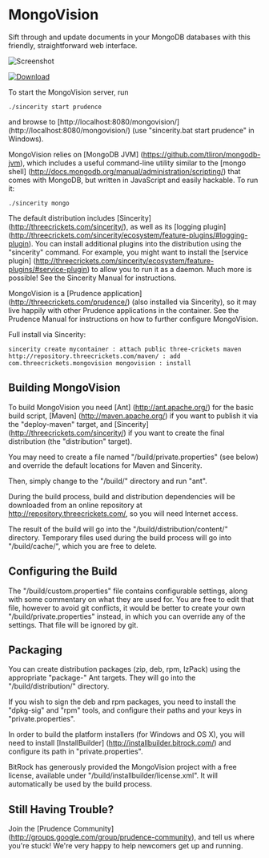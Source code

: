 
MongoVision
===========

Sift through and update documents in your MongoDB databases with this friendly,
straightforward web interface.

![Screenshot](http://threecrickets.com/media/mongovision-screenshot.png "Screenshot")

[![Download](http://threecrickets.com/media/download.png "Download")](https://drive.google.com/folderview?id=0B5XU4AmCevRXYVVhbWhCbUM1NjQ)

To start the MongoVision server, run

    ./sincerity start prudence

and browse to [http://localhost:8080/mongovision/]
(http://localhost:8080/mongovision/) (use "sincerity.bat start prudence" in
Windows).

MongoVision relies on [MongoDB JVM] (https://github.com/tliron/mongodb-jvm),
which includes a useful command-line utility similar to the [mongo shell]
(http://docs.mongodb.org/manual/administration/scripting/) that comes with
MongoDB, but written in JavaScript and easily hackable. To run it:

    ./sincerity mongo

The default distribution includes [Sincerity]
(http://threecrickets.com/sincerity/), as well as its [logging plugin]
(http://threecrickets.com/sincerity/ecosystem/feature-plugins/#logging-plugin).
You can install additional plugins into the distribution using the "sincerity"
command. For example, you might want to install the [service plugin]
(http://threecrickets.com/sincerity/ecosystem/feature-plugins/#service-plugin)
to allow you to run it as a daemon. Much more is possible! See the Sincerity
Manual for instructions.

MongoVision is a [Prudence application] (http://threecrickets.com/prudence/)
(also installed via Sincerity), so it may live happily with other Prudence
applications in the container. See the Prudence Manual for instructions on how
to further configure MongoVision.

Full install via Sincerity:

    sincerity create mycontainer : attach public three-crickets maven http://repository.threecrickets.com/maven/ : add com.threecrickets.mongovision mongovision : install


Building MongoVision
--------------------

To build MongoVision you need [Ant] (http://ant.apache.org/) for the basic build
script, [Maven] (http://maven.apache.org/) if you want to publish it via the
"deploy-maven" target, and [Sincerity] (http://threecrickets.com/sincerity/) if
you want to create the final distribution (the "distribution" target).

You may need to create a file named "/build/private.properties" (see below) and
override the default locations for Maven and Sincerity.

Then, simply change to the "/build/" directory and run "ant".

During the build process, build and distribution dependencies will be
downloaded from an online repository at http://repository.threecrickets.com/, so
you will need Internet access.

The result of the build will go into the "/build/distribution/content/"
directory. Temporary files used during the build process will go into
"/build/cache/", which you are free to delete.


Configuring the Build
---------------------

The "/build/custom.properties" file contains configurable settings, along with
some commentary on what they are used for. You are free to edit that file,
however to avoid git conflicts, it would be better to create your own
"/build/private.properties" instead, in which you can override any of the
settings. That file will be ignored by git.


Packaging
---------

You can create distribution packages (zip, deb, rpm, IzPack) using the
appropriate "package-" Ant targets. They will go into the "/build/distribution/"
directory.

If you wish to sign the deb and rpm packages, you need to install the
"dpkg-sig" and "rpm" tools, and configure their paths and your keys in
"private.properties".

In order to build the platform installers (for Windows and OS X), you will need
to install [InstallBuilder] (http://installbuilder.bitrock.com/) and configure
its path in "private.properties".

BitRock has generously provided the MongoVision project with a free license,
available under "/build/installbuilder/license.xml". It will automatically be
used by the build process.


Still Having Trouble?
---------------------

Join the [Prudence Community]
(http://groups.google.com/group/prudence-community), and tell us where you're
stuck! We're very happy to help newcomers get up and running.